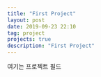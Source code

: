 ```yaml
---
title: "First Project"
layout: post
date: 2019-09-23 22:10
tag: project
projects: true
description: "First Project"
---
```


여기는 프로젝트 필드 
